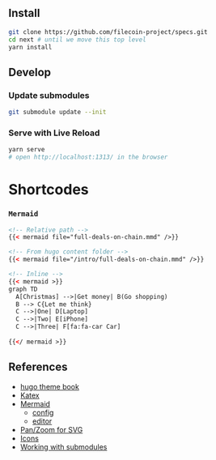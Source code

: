 ## Install

```sh
git clone https://github.com/filecoin-project/specs.git
cd next # until we move this top level
yarn install
```

## Develop

### Update submodules
```sh
git submodule update --init
```

### Serve with Live Reload
```sh
yarn serve
# open http://localhost:1313/ in the browser
```
# Shortcodes
### `Mermaid`
```html
<!-- Relative path -->
{{< mermaid file="full-deals-on-chain.mmd" />}}

<!-- From hugo content folder -->
{{< mermaid file="/intro/full-deals-on-chain.mmd" />}}

<!-- Inline -->
{{< mermaid >}}
graph TD
  A[Christmas] -->|Get money| B(Go shopping)
  B --> C{Let me think}
  C -->|One| D[Laptop]
  C -->|Two| E[iPhone]
  C -->|Three| F[fa:fa-car Car]
		
{{</ mermaid >}}
```
## References
- [hugo theme book](https://themes.gohugo.io//theme/hugo-book/docs/shortcodes/columns/)
- [Katex](https://katex.org/)
- [Mermaid](https://mermaid-js.github.io/mermaid/#/)
  - [config](https://github.com/mermaid-js/mermaid/blob/master/docs/mermaidAPI.md#mermaidapi-configuration-defaults)
  - [editor](https://mermaid-js.github.io/mermaid-live-editor)
- [Pan/Zoom for SVG](https://github.com/anvaka/panzoom)
- [Icons](https://css.gg/)
- [Working with submodules](https://github.blog/2016-02-01-working-with-submodules/)
